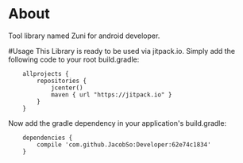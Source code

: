 # About
Tool library named Zuni for android developer.

#Usage
This Library is ready to be used via jitpack.io. Simply add the following code to your root build.gradle:

        allprojects {
            repositories {
                jcenter()
                maven { url "https://jitpack.io" }
            }
        }
Now add the gradle dependency in your application's build.gradle:

        dependencies {
            compile 'com.github.JacobSo:Developer:62e74c1834'
        }
